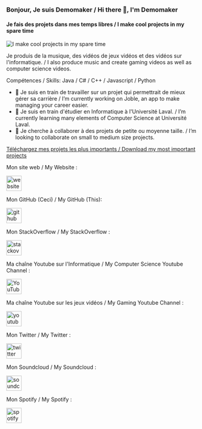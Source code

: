 ### Bonjour, Je suis Demomaker / Hi there 👋, I'm Demomaker
#### Je fais des projets dans mes temps libres / I make cool projects in my spare time
![I make cool projects in my spare time](https://user-images.githubusercontent.com/18319764/98472266-fa7e8d80-21bf-11eb-87c0-81f1076a323b.png)

Je produis de la musique, des vidéos de jeux vidéos et des vidéos sur l'informatique. / I also produce music and create gaming videos as well as computer science videos.

Compétences / Skills: Java / C# / C++ / Javascript / Python

- 🔭 Je suis en train de travailler sur un projet qui permettrait de mieux gérer sa carrière / I’m currently working on Joble, an app to make managing your career easier. 
- 🌱 Je suis en train d'étudier en Informatique à l'Université Laval. / I’m currently learning many elements of Computer Science at Université Laval. 
- 👯 Je cherche à collaborer à des projets de petite ou moyenne taille. / I’m looking to collaborate on small to medium size projects. 

[Téléchargez mes projets les plus importants / Download my most important projects](https://demomaker.github.io/GitHubRepoDownloader/?repo=https%3A%2F%2Fgithub.com%2FDemomaker%2FGitHubRepoDownloader%2Bhttps%3A%2F%2Fgithub.com%2FDemomaker%2FDAG%2Bhttps%3A%2F%2Fgithub.com%2FDemomaker%2FSimpleCalculatorElectronJS%2Bhttps%3A%2F%2Fgithub.com%2FDemomaker%2FM-r-k%2Bhttps%3A%2F%2Fgithub.com%2FDemomaker%2FLevelCreator%2Bhttps%3A%2F%2Fgithub.com%2FDemomaker%2FOffline-Video-Library%2Bhttps%3A%2F%2Fgithub.com%2FDemomaker%2FTalesOfBlemblemia)

Mon site web / My Website :

[<img src='https://cdn.jsdelivr.net/npm/simple-icons@3.0.1/icons/icloud.svg' alt='website' height='40'>](https://social.demomaker.net)  

Mon GitHub (Ceci) / My GitHub (This):

[<img src='https://cdn.jsdelivr.net/npm/simple-icons@3.0.1/icons/github.svg' alt='github' height='40'>](https://github.com/Demomaker)  

Mon StackOverflow / My StackOverflow :

[<img src='https://cdn.jsdelivr.net/npm/simple-icons@3.0.1/icons/stackoverflow.svg' alt='stackoverflow' height='40'>](https://stackoverflow.com/users/12732995/demomaker)  

Ma chaîne Youtube sur l'Informatique / My Computer Science Youtube Channel : 

[<img src='https://cdn.jsdelivr.net/npm/simple-icons@3.0.1/icons/youtube.svg' alt='YouTube' height='40'>](https://www.youtube.com/channel/DemomakerMinecraft)  

Ma chaîne Youtube sur les jeux vidéos / My Gaming Youtube Channel :

[<img src='https://cdn.jsdelivr.net/npm/simple-icons@3.0.1/icons/youtube.svg' alt='youtube' height='40'>](https://www.youtube.com/channel/DemomakerMinecraftYT)  

Mon Twitter / My Twitter :

[<img src='https://cdn.jsdelivr.net/npm/simple-icons@3.0.1/icons/twitter.svg' alt='twitter' height='40'>](https://twitter.com/DemomakerMC)  

Mon Soundcloud / My Soundcloud :

[<img src='https://cdn.jsdelivr.net/npm/simple-icons@3.0.1/icons/soundcloud.svg' alt='soundcloud' height='40'>](https://www.soundcloud.com/Demomaker) 

Mon Spotify / My Spotify :

[<img src='https://cdn.jsdelivr.net/npm/simple-icons@3.0.1/icons/spotify.svg' alt='spotify' height='40'>](https://open.spotify.com/artist/5e5vTdMBl20CuMRhcQSLPz)



